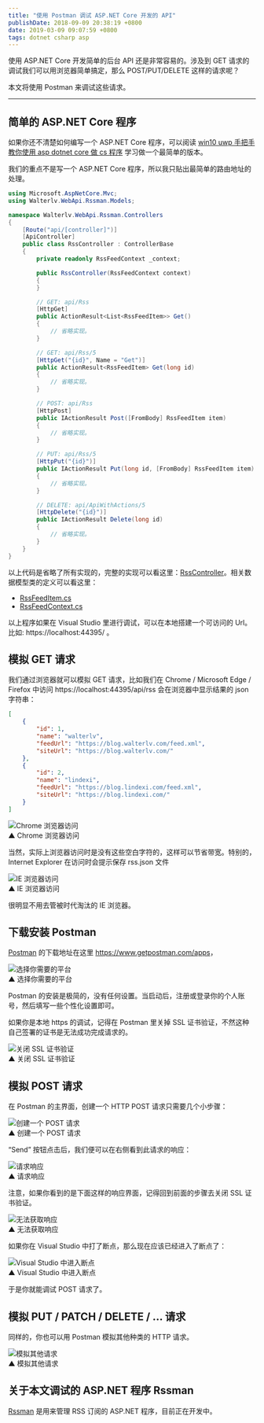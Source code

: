 ```yaml
---
title: "使用 Postman 调试 ASP.NET Core 开发的 API"
publishDate: 2018-09-09 20:38:19 +0800
date: 2019-03-09 09:07:59 +0800
tags: dotnet csharp asp
---
```


使用 ASP.NET Core 开发简单的后台 API 还是非常容易的。涉及到 GET 请求的调试我们可以用浏览器简单搞定，那么 POST/PUT/DELETE 这样的请求呢？

本文将使用 Postman 来调试这些请求。

---

<div id="toc"></div>

## 简单的 ASP.NET Core 程序

如果你还不清楚如何编写一个 ASP.NET Core 程序，可以阅读 [win10 uwp 手把手教你使用 asp dotnet core 做 cs 程序](https://blog.lindexi.com/post/win10-uwp-%E6%89%8B%E6%8A%8A%E6%89%8B%E6%95%99%E4%BD%A0%E4%BD%BF%E7%94%A8-asp-dotnet-core-%E5%81%9A-cs-%E7%A8%8B%E5%BA%8F.html) 学习做一个最简单的版本。

我们的重点不是写一个 ASP.NET Core 程序，所以我只贴出最简单的路由地址的处理。

```csharp
using Microsoft.AspNetCore.Mvc;
using Walterlv.WebApi.Rssman.Models;

namespace Walterlv.WebApi.Rssman.Controllers
{
    [Route("api/[controller]")]
    [ApiController]
    public class RssController : ControllerBase
    {
        private readonly RssFeedContext _context;

        public RssController(RssFeedContext context)
        {
        }

        // GET: api/Rss
        [HttpGet]
        public ActionResult<List<RssFeedItem>> Get()
        {
            // 省略实现。
        }

        // GET: api/Rss/5
        [HttpGet("{id}", Name = "Get")]
        public ActionResult<RssFeedItem> Get(long id)
        {
            // 省略实现。
        }

        // POST: api/Rss
        [HttpPost]
        public IActionResult Post([FromBody] RssFeedItem item)
        {
            // 省略实现。
        }

        // PUT: api/Rss/5
        [HttpPut("{id}")]
        public IActionResult Put(long id, [FromBody] RssFeedItem item)
        {
            // 省略实现。
        }

        // DELETE: api/ApiWithActions/5
        [HttpDelete("{id}")]
        public IActionResult Delete(long id)
        {
            // 省略实现。
        }
    }
}
```

以上代码是省略了所有实现的，完整的实现可以看这里：[RssController](https://github.com/walterlv/Rssman/blob/master/Rssman.Api/Controllers/RssController.cs)。相关数据模型类的定义可以看这里：

- [RssFeedItem.cs](https://github.com/walterlv/Rssman/blob/master/Rssman.Api/Models/RssFeedItem.cs)
- [RssFeedContext.cs](https://github.com/walterlv/Rssman/blob/master/Rssman.Api/Models/RssFeedContext.cs)

以上程序如果在 Visual Studio 里进行调试，可以在本地搭建一个可访问的 Url。比如: https://localhost:44395/ 。

## 模拟 GET 请求

我们通过浏览器就可以模拟 GET 请求，比如我们在 Chrome / Microsoft Edge / Firefox 中访问 https://localhost:44395/api/rss 会在浏览器中显示结果的 json 字符串：

```json
[
    {
        "id": 1,
        "name": "walterlv",
        "feedUrl": "https://blog.walterlv.com/feed.xml",
        "siteUrl": "https://blog.walterlv.com/"
    },
    {
        "id": 2,
        "name": "lindexi",
        "feedUrl": "https://blog.lindexi.com/feed.xml",
        "siteUrl": "https://blog.lindexi.com/"
    }
]
```

![Chrome 浏览器访问](/static/posts/2018-09-09-19-54-25.png)  
▲ Chrome 浏览器访问

当然，实际上浏览器访问时是没有这些空白字符的，这样可以节省带宽。特别的，Internet Explorer 在访问时会提示保存 rss.json 文件

![IE 浏览器访问](/static/posts/2018-09-09-19-53-57.png)  
▲ IE 浏览器访问

很明显不用去管被时代淘汰的 IE 浏览器。

## 下载安装 Postman

[Postman](https://www.getpostman.com/) 的下载地址在这里 <https://www.getpostman.com/apps>，

![选择你需要的平台](/static/posts/2018-09-09-19-58-04.png)  
▲ 选择你需要的平台

Postman 的安装是极简的，没有任何设置。当启动后，注册或登录你的个人账号，然后填写一些个性化设置即可。

如果你是本地 https 的调试，记得在 Postman 里关掉 SSL 证书验证，不然这种自己签署的证书是无法成功完成请求的。

![关闭 SSL 证书验证](/static/posts/2018-09-09-20-04-23.png)  
▲ 关闭 SSL 证书验证

## 模拟 POST 请求

在 Postman 的主界面，创建一个 HTTP POST 请求只需要几个小步骤：

![创建一个 POST 请求](/static/posts/2018-09-09-20-08-33.png)  
▲ 创建一个 POST 请求

“Send” 按钮点击后，我们便可以在右侧看到此请求的响应：

![请求响应](/static/posts/2018-09-09-20-10-52.png)  
▲ 请求响应

注意，如果你看到的是下面这样的响应界面，记得回到前面的步骤去关闭 SSL 证书验证。

![无法获取响应](/static/posts/2018-09-09-20-11-59.png)  
▲ 无法获取响应

如果你在 Visual Studio 中打了断点，那么现在应该已经进入了断点了：

![Visual Studio 中进入断点](/static/posts/2018-09-09-20-14-24.png)  
▲ Visual Studio 中进入断点

于是你就能调试 POST 请求了。

## 模拟 PUT / PATCH / DELETE / … 请求

同样的，你也可以用 Postman 模拟其他种类的 HTTP 请求。

![模拟其他请求](/static/posts/2018-09-09-20-16-11.png)  
▲ 模拟其他请求

## 关于本文调试的 ASP.NET 程序 Rssman

[Rssman](https://github.com/walterlv/rssman) 是用来管理 RSS 订阅的 ASP.NET 程序，目前正在开发中。
